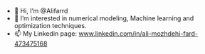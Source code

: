 - 👋 Hi, I’m @Alifarrd
- 👀 I’m interested in numerical modeling, Machine learning and optimization techniques.
- 📫 My Linkedin page: www.linkedin.com/in/ali-mozhdehi-fard-473475168

<!---
Alifarrd/Alifarrd is a ✨ special ✨ repository because its `README.md` (this file) appears on your GitHub profile.
You can click the Preview link to take a look at your changes.
--->
